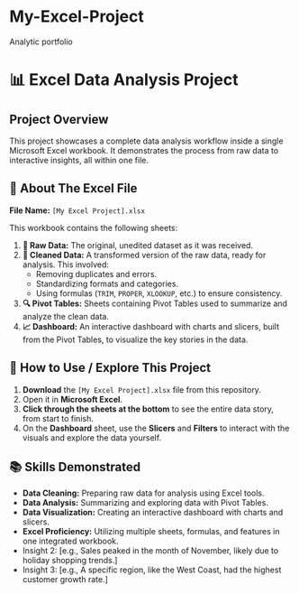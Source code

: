 # My-Excel-Project
Analytic portfolio

# 📊 Excel Data Analysis Project

## Project Overview
This project showcases a complete data analysis workflow inside a single Microsoft Excel workbook. It demonstrates the process from raw data to interactive insights, all within one file.

## 📁 About The Excel File
**File Name:** `[My Excel Project].xlsx`

This workbook contains the following sheets:

1.  **📘 Raw Data:** The original, unedited dataset as it was received.
2.  **🧼 Cleaned Data:** A transformed version of the raw data, ready for analysis. This involved:
    *   Removing duplicates and errors.
    *   Standardizing formats and categories.
    *   Using formulas (`TRIM`, `PROPER`, `XLOOKUP`, etc.) to ensure consistency.
3.  **🔍 Pivot Tables:** Sheets containing Pivot Tables used to summarize and analyze the clean data.
4.  **📈 Dashboard:** An interactive dashboard with charts and slicers, built from the Pivot Tables, to visualize the key stories in the data.

## 🎯 How to Use / Explore This Project
1.  **Download** the `[My Excel Project].xlsx` file from this repository.
2.  Open it in **Microsoft Excel**.
3.  **Click through the sheets at the bottom** to see the entire data story, from start to finish.
4.  On the **Dashboard** sheet, use the **Slicers** and **Filters** to interact with the visuals and explore the data yourself.

## 📚 Skills Demonstrated
*   **Data Cleaning:** Preparing raw data for analysis using Excel tools.
*   **Data Analysis:** Summarizing and exploring data with Pivot Tables.
*   **Data Visualization:** Creating an interactive dashboard with charts and slicers.
*   **Excel Proficiency:** Utilizing multiple sheets, formulas, and features in one integrated workbook.
*   Insight 2: [e.g., Sales peaked in the month of November, likely due to holiday shopping trends.]
*   Insight 3: [e.g., A specific region, like the West Coast, had the highest customer growth rate.]

